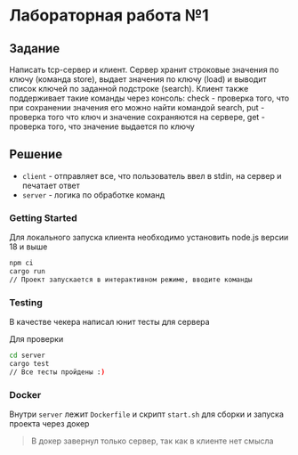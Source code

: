 # Лабораторная работа №1 

## Задание
Написать tcp-сервер и клиент. Сервер хранит строковые значения по ключу (команда store), выдает значения по ключу (load) и выводит список ключей по заданной подстроке (search). Клиент также поддерживает такие команды через консоль:   check - проверка того, что при сохранении значения его можно найти командой search, put - проверка того что ключ и значение сохраняются на сервере, get - проверка того,  что значение выдается по ключу

## Решение

- `client` - отправляет все, что пользователь ввел в stdin, на сервер и печатает ответ
- `server` - логика по обработке команд

### Getting Started
Для локального запуска клиента необходимо установить node.js версии 18 и выше

```bash
npm ci
cargo run
// Проект запускается в интерактивном режиме, вводите команды
```

### Testing
В качестве чекера написал юнит тесты для сервера

Для проверки

```bash
cd server
cargo test
// Все тесты пройдены :)
```

### Docker
Внутри `server` лежит `Dockerfile` и скрипт `start.sh` для сборки и запуска проекта через докер
> В докер завернул только сервер, так как в клиенте нет смысла